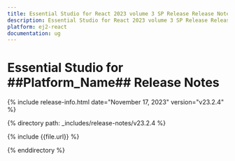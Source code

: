 ```yaml
---
title: Essential Studio for React 2023 volume 3 SP Release Release Notes  
description: Essential Studio for React 2023 volume 3 SP Release Release Notes  
platform: ej2-react
documentation: ug
---
```


# Essential Studio for ##Platform_Name##  Release Notes  

{% include release-info.html date="November 17, 2023"  version="v23.2.4" %} 

{% directory path: _includes/release-notes/v23.2.4 %}

{% include {{file.url}} %}

{% enddirectory %}

